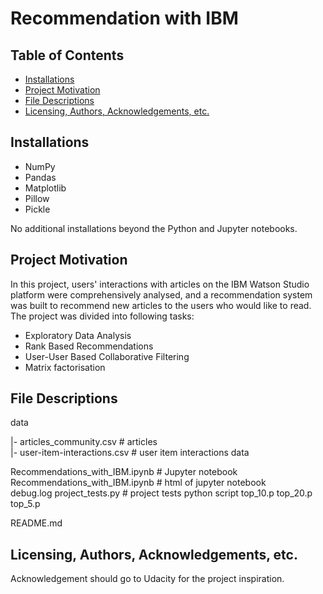 # Recommendation with IBM

## Table of Contents
 * [Installations](#installations)
 * [Project Motivation](#project-motivation)
 * [File Descriptions](#file-descriptions)
 * [Licensing, Authors, Acknowledgements, etc.](#licensing-authors-acknowledgements-etc)
 

## Installations
 - NumPy
 - Pandas
 - Matplotlib
 - Pillow
 - Pickle
 
No additional installations beyond the Python and Jupyter notebooks.

## Project Motivation
In this project, users' interactions with articles on the IBM Watson Studio platform were comprehensively analysed, and a recommendation system was built to recommend new articles to the users who would like to read. The project was divided into following tasks:

 - Exploratory Data Analysis
 - Rank Based Recommendations
 - User-User Based Collaborative Filtering
 - Matrix factorisation

## File Descriptions

data    

|- articles_community.csv # articles     
|- user-item-interactions.csv # user item interactions data  


Recommendations_with_IBM.ipynb # Jupyter notebook     
Recommendations_with_IBM.ipynb # html of jupyter notebook     
debug.log
project_tests.py # project tests python script
top_10.p
top_20.p
top_5.p

README.md    

## Licensing, Authors, Acknowledgements, etc.
Acknowledgement should go to Udacity for the project inspiration.